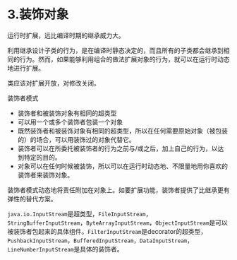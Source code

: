 # 3.装饰对象

运行时扩展，远比编译时期的继承威力大。

利用继承设计子类的行为，是在编译时静态决定的，而且所有的子类都会继承到相同的行为。然而，如果能够利用组合的做法扩展对象的行为，就可以在运行时动态地进行扩展。

类应该对扩展开放，对修改关闭。

装饰者模式

+ 装饰者和被装饰对象有相同的超类型
+ 可以用一个或多个装饰者包装一个对象
+ 既然装饰者和被装饰对象有相同的超类型，所以在任何需要原始对象（被包装的）的场合，可以用装饰过的对象代替它。
+ 装饰者可以在所委托被装饰者的行为之前与/或之后，加上自己的行为，以达到特定的目的。
+ 对象可以在任何时候被装饰，所以可以在运行时动态地、不限量地用你喜欢的装饰者来装饰对象。

装饰者模式动态地将责任附加在对象上。如要扩展功能，装饰者提供了比继承更有弹性的替代方案。

``java.io.InputStream``是超类型，``FileInputStream``，``StringBufferInputStream``，``ByteArrayInputStream``，``ObjectInputStream``是可以被装饰者包起来的具体组件。``FilterInputStream``是decorator的超类型，``PushbackInputStream``，``BufferedInputStream``，``DataInputStream``，``LineNumberInputStream``是具体的装饰者。